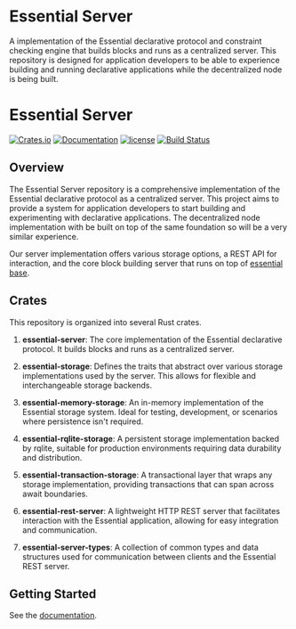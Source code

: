 # Essential Server

A implementation of the Essential declarative protocol and constraint checking engine that builds blocks and runs as a centralized server.
This repository is designed for application developers to be able to experience building and running declarative applications while the decentralized node is being built.

# Essential Server
[![Crates.io][crates-badge]][crates-url]
[![Documentation][docs-badge]][docs-url]
[![license][apache-badge]][apache-url]
[![Build Status][actions-badge]][actions-url]

[crates-badge]: https://img.shields.io/crates/v/essential-server.svg
[crates-url]: https://crates.io/crates/essential-server
[docs-badge]: https://docs.rs/essential-server/badge.svg
[docs-url]: https://docs.rs/essential-server
[apache-badge]: https://img.shields.io/badge/license-APACHE-blue.svg
[apache-url]: LICENSE
[actions-badge]: https://github.com/essential-contributions/essential-server/workflows/ci/badge.svg
[actions-url]:https://github.com/essential-contributions/essential-server/actions

## Overview

The Essential Server repository is a comprehensive implementation of the Essential declarative protocol as a centralized server. This project aims to provide a system for application developers to start building and experimenting with declarative applications. The decentralized node implementation with be built on top of the same foundation so will be a very similar experience.

Our server implementation offers various storage options, a REST API for interaction, and the core block building server that runs on top of [essential base](https://github.com/essential-contributions/essential-base).

## Crates

This repository is organized into several Rust crates.

1. **essential-server**: The core implementation of the Essential declarative protocol. It builds blocks and runs as a centralized server.

2. **essential-storage**: Defines the traits that abstract over various storage implementations used by the server. This allows for flexible and interchangeable storage backends.

3. **essential-memory-storage**: An in-memory implementation of the Essential storage system. Ideal for testing, development, or scenarios where persistence isn't required.

4. **essential-rqlite-storage**: A persistent storage implementation backed by rqlite, suitable for production environments requiring data durability and distribution.

5. **essential-transaction-storage**: A transactional layer that wraps any storage implementation, providing transactions that can span across await boundaries.

6. **essential-rest-server**: A lightweight HTTP REST server that facilitates interaction with the Essential application, allowing for easy integration and communication.

7. **essential-server-types**: A collection of common types and data structures used for communication between clients and the Essential REST server.

## Getting Started

See the [documentation](https://docs.essential.builders/).
